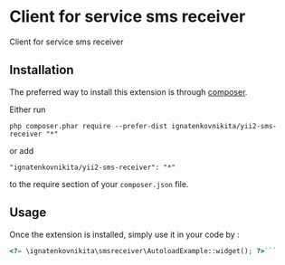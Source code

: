 Client for service sms receiver
===============================
Client for service sms receiver

Installation
------------

The preferred way to install this extension is through [composer](http://getcomposer.org/download/).

Either run

```
php composer.phar require --prefer-dist ignatenkovnikita/yii2-sms-receiver "*"
```

or add

```
"ignatenkovnikita/yii2-sms-receiver": "*"
```

to the require section of your `composer.json` file.


Usage
-----

Once the extension is installed, simply use it in your code by  :

```php
<?= \ignatenkovnikita\smsreceiver\AutoloadExample::widget(); ?>```